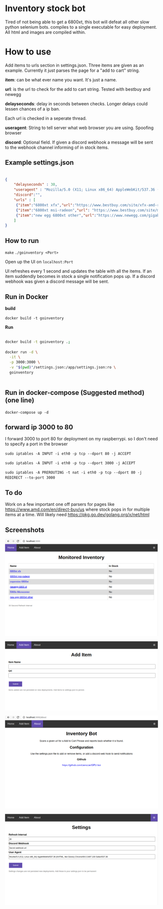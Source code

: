 # Inventory stock bot

Tired of not being able to get a 6800xt, this bot will defeat all other slow python selenium bots.
compiles to a single executable for easy deployment. All html and images are compiled within.  

# How to use
Add items to urls section in settings.json. Three items are given as an example. Currently it just parses the page for a "add to cart" string.

**item**: can be what ever name you want. It's just a name.

**url**: is the url to check for the add to cart string. Tested with bestbuy and newegg

**delayseconds**: delay in seconds between checks. Longer delays could lessen chances of a ip ban.

Each url is checked in a seperate thread.

**useragent**: String to tell server what web browser you are using. Spoofing browser

**discord**: Optional field. If given a discord webhook a message will be sent to the webhook channel informing of in stock items.

## Example settings.json

```json

{
    "delayseconds" : 30,
    "useragent" : "Mozilla/5.0 (X11; Linux x86_64) AppleWebKit/537.36 (KHTML, like Gecko) Chrome/69.0.3497.100 Safari/537.36",
    "discord":"",
    "urls" : [
     {"item":"6800xt xfx","url":"https://www.bestbuy.com/site/xfx-amd-radeon-rx-6800xt-16gb-gddr6-pci-express-4-0-gaming-graphics-card-black/6441226.p?skuId=6441226"},
     {"item":"6800xt msi-radeon","url": "https://www.bestbuy.com/site/msi-radeon-rx-6800-xt-16g-16gb-gddr6-pci-express-4-0-graphics-card-black-black/6440913.p?skuId=6440913"},
     {"item":"new egg 6800xt other","url":"https://www.newegg.com/gigabyte-radeon-rx-6800-xt-gv-r68xt-16gc-b/p/N82E16814932373?"}
    ]
}

```

## How to run

`make`
`./goinventory <Port>`

Open up the UI on `localhost:Port`

UI refreshes every 1 second and updates the table with all the items. If an item suddendly becomes in stock a single notification pops up. If a discord webhook was given a discord message will be sent.


## Run in Docker


**build**

`docker build -t goinventory`

**Run**

```bash

docker build -t goinventory .;

docker run -d \
  -it \
  -p 3000:3000 \
  -v "$(pwd)"/settings.json:/app/settings.json:ro \
  goinventory
  
```

## Run in docker-compose (Suggested method) (one line)

`docker-compose up -d`


## forward ip 3000 to 80 

I forward 3000 to port 80 for deployment on my raspberrypi. so I don't need to specify a port in the browser

`sudo iptables -A INPUT -i eth0 -p tcp --dport 80 -j ACCEPT`

`sudo iptables -A INPUT -i eth0 -p tcp --dport 3000 -j ACCEPT`

`sudo iptables -A PREROUTING -t nat -i eth0 -p tcp --dport 80 -j REDIRECT --to-port 3000`


## To do

Work on a few important one off parsers for pages like https://www.amd.com/en/direct-buy/us where stock pops in for multiple items at a time. 
Will likely need https://pkg.go.dev/golang.org/x/net/html


## Screenshots

![screenshot1](screenshots/screenshot1.png?raw=true "screenshot1")

![screenshot2](screenshots/screenshot2.png?raw=true "screenshot2")

![screenshot3](screenshots/screenshot3.png?raw=true "screenshot3")

![screenshot4](screenshots/screenshot4.png?raw=true "screenshot4")


